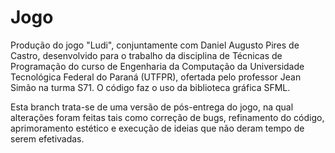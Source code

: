 # Jogo

Produção do jogo "Ludi", conjuntamente com Daniel Augusto Pires de Castro, desenvolvido para o trabalho da disciplina de Técnicas de Programação do curso de Engenharia da Computação da Universidade Tecnológica Federal do Paraná (UTFPR), ofertada pelo professor Jean Simão na turma S71. O código faz o uso da biblioteca gráfica SFML.

Esta branch trata-se de uma versão de pós-entrega do jogo, na qual alterações foram feitas tais como correção de bugs, refinamento do código, aprimoramento estético e execução de ideias que não deram tempo de serem efetivadas.
